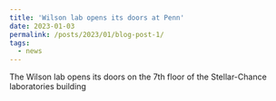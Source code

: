 ```yaml
---
title: 'Wilson lab opens its doors at Penn'
date: 2023-01-03
permalink: /posts/2023/01/blog-post-1/
tags:
  - news
---
```


The Wilson lab opens its doors on the 7th floor of the Stellar-Chance laboratories building
